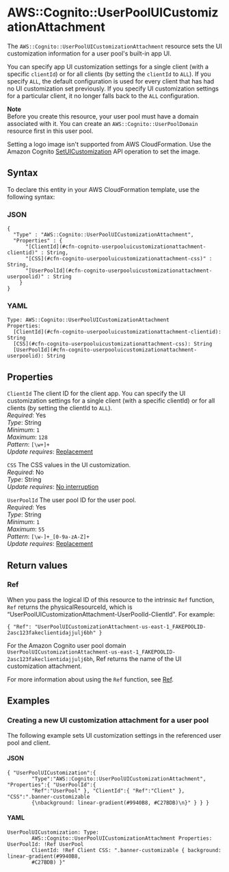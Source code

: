 # AWS::Cognito::UserPoolUICustomizationAttachment<a name="aws-resource-cognito-userpooluicustomizationattachment"></a>

The `AWS::Cognito::UserPoolUICustomizationAttachment` resource sets the UI customization information for a user pool's built\-in app UI\.

You can specify app UI customization settings for a single client \(with a specific `clientId`\) or for all clients \(by setting the `clientId` to `ALL`\)\. If you specify `ALL`, the default configuration is used for every client that has had no UI customization set previously\. If you specify UI customization settings for a particular client, it no longer falls back to the `ALL` configuration\.

**Note**  
Before you create this resource, your user pool must have a domain associated with it\. You can create an `AWS::Cognito::UserPoolDomain` resource first in this user pool\.

Setting a logo image isn't supported from AWS CloudFormation\. Use the Amazon Cognito [SetUICustomization](https://docs.aws.amazon.com/cognito-user-identity-pools/latest/APIReference/API_SetUICustomization.html#API_SetUICustomization_RequestSyntax) API operation to set the image\.

## Syntax<a name="aws-resource-cognito-userpooluicustomizationattachment-syntax"></a>

To declare this entity in your AWS CloudFormation template, use the following syntax:

### JSON<a name="aws-resource-cognito-userpooluicustomizationattachment-syntax.json"></a>

```
{
  "Type" : "AWS::Cognito::UserPoolUICustomizationAttachment",
  "Properties" : {
      "[ClientId](#cfn-cognito-userpooluicustomizationattachment-clientid)" : String,
      "[CSS](#cfn-cognito-userpooluicustomizationattachment-css)" : String,
      "[UserPoolId](#cfn-cognito-userpooluicustomizationattachment-userpoolid)" : String
    }
}
```

### YAML<a name="aws-resource-cognito-userpooluicustomizationattachment-syntax.yaml"></a>

```
Type: AWS::Cognito::UserPoolUICustomizationAttachment
Properties: 
  [ClientId](#cfn-cognito-userpooluicustomizationattachment-clientid): String
  [CSS](#cfn-cognito-userpooluicustomizationattachment-css): String
  [UserPoolId](#cfn-cognito-userpooluicustomizationattachment-userpoolid): String
```

## Properties<a name="aws-resource-cognito-userpooluicustomizationattachment-properties"></a>

`ClientId`  <a name="cfn-cognito-userpooluicustomizationattachment-clientid"></a>
The client ID for the client app\. You can specify the UI customization settings for a single client \(with a specific clientId\) or for all clients \(by setting the clientId to `ALL`\)\.  
*Required*: Yes  
*Type*: String  
*Minimum*: `1`  
*Maximum*: `128`  
*Pattern*: `[\w+]+`  
*Update requires*: [Replacement](https://docs.aws.amazon.com/AWSCloudFormation/latest/UserGuide/using-cfn-updating-stacks-update-behaviors.html#update-replacement)

`CSS`  <a name="cfn-cognito-userpooluicustomizationattachment-css"></a>
The CSS values in the UI customization\.  
*Required*: No  
*Type*: String  
*Update requires*: [No interruption](https://docs.aws.amazon.com/AWSCloudFormation/latest/UserGuide/using-cfn-updating-stacks-update-behaviors.html#update-no-interrupt)

`UserPoolId`  <a name="cfn-cognito-userpooluicustomizationattachment-userpoolid"></a>
The user pool ID for the user pool\.  
*Required*: Yes  
*Type*: String  
*Minimum*: `1`  
*Maximum*: `55`  
*Pattern*: `[\w-]+_[0-9a-zA-Z]+`  
*Update requires*: [Replacement](https://docs.aws.amazon.com/AWSCloudFormation/latest/UserGuide/using-cfn-updating-stacks-update-behaviors.html#update-replacement)

## Return values<a name="aws-resource-cognito-userpooluicustomizationattachment-return-values"></a>

### Ref<a name="aws-resource-cognito-userpooluicustomizationattachment-return-values-ref"></a>

When you pass the logical ID of this resource to the intrinsic `Ref` function, `Ref` returns the physicalResourceId, which is “UserPoolUICustomizationAttachment\-UserPoolId\-ClientId"\. For example:

 `{ "Ref": "UserPoolUICustomizationAttachment-us-east-1_FAKEPOOLID-2asc123fakeclientidajjulj6bh" }` 

For the Amazon Cognito user pool domain `UserPoolUICustomizationAttachment-us-east-1_FAKEPOOLID-2asc123fakeclientidajjulj6bh`, Ref returns the name of the UI customization attachment\.

For more information about using the `Ref` function, see [Ref](https://docs.aws.amazon.com/AWSCloudFormation/latest/UserGuide/intrinsic-function-reference-ref.html)\.

## Examples<a name="aws-resource-cognito-userpooluicustomizationattachment--examples"></a>



### Creating a new UI customization attachment for a user pool<a name="aws-resource-cognito-userpooluicustomizationattachment--examples--Creating_a_new_UI_customization_attachment_for_a_user_pool"></a>

The following example sets UI customization settings in the referenced user pool and client\.

#### JSON<a name="aws-resource-cognito-userpooluicustomizationattachment--examples--Creating_a_new_UI_customization_attachment_for_a_user_pool--json"></a>

```
{ "UserPoolUICustomization":{
        "Type":"AWS::Cognito::UserPoolUICustomizationAttachment", "Properties":{ "UserPoolId":{
        "Ref":"UserPool" }, "ClientId":{ "Ref":"Client" }, "CSS":".banner-customizable
        {\nbackground: linear-gradient(#9940B8, #C27BDB)\n}" } } }
```

#### YAML<a name="aws-resource-cognito-userpooluicustomizationattachment--examples--Creating_a_new_UI_customization_attachment_for_a_user_pool--yaml"></a>

```
UserPoolUICustomization: Type:
        AWS::Cognito::UserPoolUICustomizationAttachment Properties: UserPoolId: !Ref UserPool
        ClientId: !Ref Client CSS: ".banner-customizable { background: linear-gradient(#9940B8,
        #C27BDB) }"
```